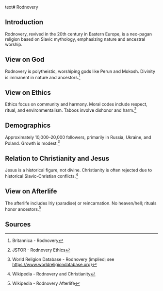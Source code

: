 text# Rodnovery
## Introduction
Rodnovery, revived in the 20th century in Eastern Europe, is a neo-pagan religion based on Slavic mythology, emphasizing nature and ancestral worship.
## View on God
Rodnovery is polytheistic, worshiping gods like Perun and Mokosh. Divinity is immanent in nature and ancestors.[^11]
## View on Ethics
Ethics focus on community and harmony. Moral codes include respect, ritual, and environmentalism. Taboos involve dishonor and harm.[^12]
## Demographics
Approximately 10,000–20,000 followers, primarily in Russia, Ukraine, and Poland. Growth is modest.[^13]
## Relation to Christianity and Jesus
Jesus is a historical figure, not divine. Christianity is often rejected due to historical Slavic-Christian conflicts.[^14]
## View on Afterlife
The afterlife includes Iriy (paradise) or reincarnation. No heaven/hell; rituals honor ancestors.[^15]
## Sources
[^11]: Britannica - Rodnovery[](https://www.britannica.com/topic/Rodnovery)
[^12]: JSTOR - Rodnovery Ethics[](https://www.jstor.org/stable/3260807)
[^13]: World Religion Database - Rodnovery (implied; see https://www.worldreligiondatabase.org)
[^14]: Wikipedia - Rodnovery and Christianity[](https://en.wikipedia.org/wiki/Rodnovery#Christianity)
[^15]: Wikipedia - Rodnovery Afterlife[](https://en.wikipedia.org/wiki/Rodnovery#Afterlife)
